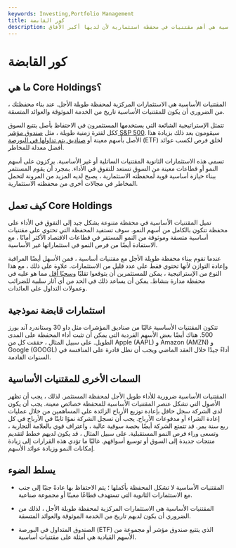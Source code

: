 ```yaml
---
keywords: Investing,Portfolio Management
title: كور القابضة
description: المقتنيات الأساسية هي أهم مقتنيات في محفظة استثمارية لأن لديها أكبر الآفاق.
---
```


# كور القابضة
## ما هي Core Holdings؟

المقتنيات الأساسية هي الاستثمارات المركزية لمحفظة طويلة الأجل. عند بناء محفظتك ، من الضروري أن يكون للمقتنيات الأساسية تاريخ من الخدمة الموثوقة والعوائد المتسقة.

تتمثل الإستراتيجية الشائعة التي يستخدمها المستثمرون في الاحتفاظ بأصل يتتبع السوق ككل لفترة زمنية طويلة ، مثل [صندوق مؤشر S&P 500](/indexfund). سيقومون بعد ذلك بزيادة هذا الأصل بأسهم معينة أو [صناديق يتم تداولها في البورصة](/etf) (ETF) لخلق فرص لكسب عوائد أفضل معدلة للمخاطر.

تسمى هذه الاستثمارات الثانوية المقتنيات الساتلية أو غير الأساسية. يركزون على أسهم النمو أو قطاعات معينة من السوق تستعد للتفوق في الأداء. بمجرد أن يقوم المستثمر ببناء حيازة أساسية قوية لمحفظته الاستثمارية ، يصبح لديه المزيد من المرونة لتحمل المخاطر في مجالات أخرى من محفظته الاستثمارية.

## كيف تعمل Core Holdings

تميل المقتنيات الأساسية في محفظة متنوعة بشكل جيد إلى التفوق في الأداء على محفظة تتكون بالكامل من أسهم النمو. سوف تستفيد المحفظة التي تحتوي على مقتنيات أساسية متسقة وموثوقة من النمو المستقر في قطاعات الاقتصاد الأكثر أمانًا ، مع الاستفادة أيضًا من فرص النمو في استثماراتها غير الأساسية.

عندما تقوم ببناء محفظة طويلة الأجل مع مقتنيات أساسية ، فمن الأسهل أيضًا المراقبة وإعادة التوازن لأنها تحتوي فقط على عدد قليل من الاستثمارات. علاوة على ذلك ، مع هذا النوع من الإستراتيجية ، يمكن للمستثمرين أن يتوقعوا تقلبًا [وسحبًا أقل](/drawdown) مما هو عليه في محفظة مدارة بنشاط. يمكن أن يساعد ذلك في الحد من أي آثار سلبية للضرائب وعمولات التداول على العائدات.

## استثمارات قابضة نموذجية

تتكون المقتنيات الأساسية غالبًا من صناديق المؤشرات مثل داو 30 وستاندرد آند بورز 500. هناك أيضًا بعض الأسهم الفردية التي يمكن أن تثبت أداء المحفظة على المدى الطويل. على سبيل المثال ، حققت كل من Apple (AAPL) و Amazon (AMZN) و Google (GOOGL) أداءً جيدًا خلال العقد الماضي ويجب أن تظل قادرة على المنافسة في السنوات القادمة.

## السمات الأخرى للمقتنيات الأساسية

المقتنيات الأساسية ضرورية للأداء طويل الأجل لمحفظة المستثمر. لذلك ، يجب أن تظهر الأصول التي تشكل عنصر المقتنيات الأساسية للمحفظة خصائص معينة. يجب أن يكون لدى الشركة سجل حافل بإعادة توزيع الأرباح الزائدة على المساهمين من خلال عمليات إعادة الشراء أو مدفوعات الأرباح. يجب أن تسجل الشركة نموًا ثابتًا في الأرباح في كل ربع سنة يمر. قد تتمتع الشركة أيضًا بحصة سوقية عالية ، واعتراف قوي بالعلامة التجارية ، وتسعى وراء فرص النمو المستقبلية. على سبيل المثال ، قد يكون لديهم خطط لتقديم منتجات جديدة إلى السوق أو توسيع أسواقهم. غالبًا ما تؤدي هذه القرارات إلى زيادة إمكانات النمو وزيادة عوائد الأسهم.

## يسلط الضوء

- المقتنيات الأساسية لا تشكل المحفظة بأكملها ؛ يتم الاحتفاظ بها عادةً جنبًا إلى جنب مع الاستثمارات الثانوية التي تستهدف قطاعًا معينًا أو مجموعة صناعية.

- المقتنيات الأساسية هي الاستثمارات المركزية لمحفظة طويلة الأجل ، لذلك من الضروري أن يكون لديهم تاريخ من الخدمة الموثوقة والعوائد المتسقة.

- الصندوق المتداول في البورصة (ETF) الذي يتتبع صندوق مؤشر أو مجموعة من الأسهم القيادية هي أمثلة على مقتنيات أساسية.

